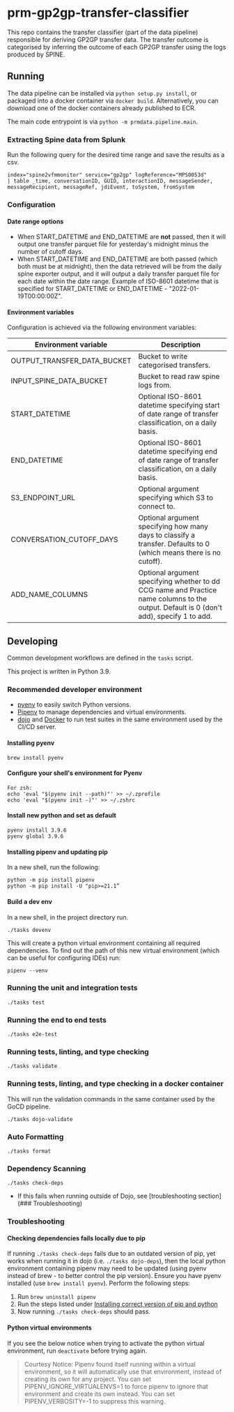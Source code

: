 # prm-gp2gp-transfer-classifier

This repo contains the transfer classifier (part of the data pipeline) responsible for deriving GP2GP transfer data.
The transfer outcome is categorised by inferring the outcome of each GP2GP transfer using the logs produced by SPINE.

## Running

The data pipeline can be installed via `python setup.py install`, or packaged into a docker container via `docker build`.
Alternatively, you can download one of the docker containers already published to ECR.

The main code entrypoint is via `python -m prmdata.pipeline.main`.

### Extracting Spine data from Splunk

Run the following query for the desired time range and save the results as a csv.

```
index="spine2vfmmonitor" service="gp2gp" logReference="MPS0053d"
| table _time, conversationID, GUID, interactionID, messageSender, messageRecipient, messageRef, jdiEvent, toSystem, fromSystem
```

### Configuration

#### Date range options
- When START_DATETIME and END_DATETIME are **not** passed, then it will output one transfer parquet file for yesterday's midnight minus the number of cutoff days.
- When START_DATETIME and END_DATETIME are both passed (which both must be at midnight), then the data retrieved will be from the daily spine exporter output, and it will output a daily transfer parquet file for each date within the date range.
Example of ISO-8601 datetime that is specified for START_DATETIME or END_DATETIME - "2022-01-19T00:00:00Z".

#### Environment variables

Configuration is achieved via the following environment variables:


| Environment variable        | Description                                                                                                                              | 
|-----------------------------|------------------------------------------------------------------------------------------------------------------------------------------|
| OUTPUT_TRANSFER_DATA_BUCKET | Bucket to write categorised transfers.                                                                                                   |
| INPUT_SPINE_DATA_BUCKET     | Bucket to read raw spine logs from.                                                                                                      |
| START_DATETIME              | Optional ISO-8601 datetime specifying start of date range of transfer classification, on a daily basis.                                  |
| END_DATETIME                | Optional ISO-8601 datetime specifying end of date range of transfer classification, on a daily basis.                                    |
| S3_ENDPOINT_URL             | Optional argument specifying which S3 to connect to.                                                                                     |
| CONVERSATION_CUTOFF_DAYS    | Optional argument specifying how many days to classify a transfer. Defaults to 0 (which means there is no cutoff).                       |
| ADD_NAME_COLUMNS            | Optional argument specifying whether to dd CCG name and Practice name columns to the output. Default is 0 (don't add), specify 1 to add. | 


## Developing

Common development workflows are defined in the `tasks` script.

This project is written in Python 3.9.

### Recommended developer environment

- [pyenv](https://github.com/pyenv/pyenv) to easily switch Python versions.
- [Pipenv](https://pypi.org/project/pipenv/) to manage dependencies and virtual environments.
- [dojo](https://github.com/kudulab/dojo) and [Docker](https://www.docker.com/get-started)
  to run test suites in the same environment used by the CI/CD server.

#### Installing pyenv
```
brew install pyenv
```

#### Configure your shell's environment for Pyenv

```
For zsh:
echo 'eval "$(pyenv init --path)"' >> ~/.zprofile
echo 'eval "$(pyenv init -)"' >> ~/.zshrc
```

#### Install new python and set as default

```
pyenv install 3.9.6
pyenv global 3.9.6
```

#### Installing pipenv and updating pip

In a new shell, run the following:
```
python -m pip install pipenv
python -m pip install -U "pip>=21.1”
```

#### Build a dev env

In a new shell, in the project directory run.

```
./tasks devenv
```

This will create a python virtual environment containing all required dependencies.
To find out the path of this new virtual environment (which can be useful for configuring IDEs) run:
```
pipenv --venv
```

### Running the unit and integration tests

`./tasks test`

### Running the end to end tests

`./tasks e2e-test`

### Running tests, linting, and type checking

`./tasks validate`

### Running tests, linting, and type checking in a docker container

This will run the validation commands in the same container used by the GoCD pipeline.

`./tasks dojo-validate`

### Auto Formatting

`./tasks format`

### Dependency Scanning

`./tasks check-deps`

- If this fails when running outside of Dojo, see [troubleshooting section](### Troubleshooting)


### Troubleshooting

#### Checking dependencies fails locally due to pip

If running `./tasks check-deps` fails due to an outdated version of pip, yet works when running it in dojo (i.e. `./tasks dojo-deps`), then the local python environment containing pipenv may need to be updated (using pyenv instead of brew - to better control the pip version).
Ensure you have pyenv installed (use `brew install pyenv`).
Perform the following steps:

1. Run `brew uninstall pipenv`
2. Run the steps listed under [Installing correct version of pip and python](#installing-correct-version-of-pip-and-python)
3. Now running `./tasks check-deps` should pass.

#### Python virtual environments

If you see the below notice when trying to activate the python virtual environment, run `deactivate` before trying again.

> Courtesy Notice: Pipenv found itself running within a virtual environment, so it will automatically use that environment, instead of creating its own for any project. You can set PIPENV_IGNORE_VIRTUALENVS=1 to force pipenv to ignore that environment and create its own instead. You can set PIPENV_VERBOSITY=-1 to suppress this warning.
